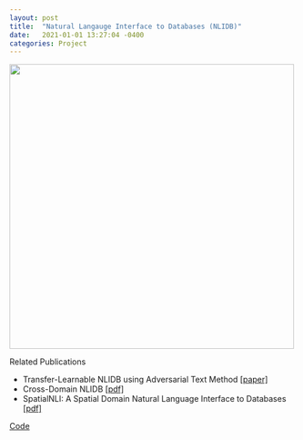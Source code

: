 ```yaml
---
layout: post
title:  "Natural Langauge Interface to Databases (NLIDB)"
date:   2021-01-01 13:27:04 -0400
categories: Project
---
```


<img src="{{ site.url }}{{ site.baseurl }}/images/nlidb.png" width="500"><br>

Related Publications
- Transfer-Learnable NLIDB using Adversarial Text Method <a href="https://ieeexplore.ieee.org/abstract/document/9101534">[paper]</a>
- Cross-Domain NLIDB <a href="http://ceur-ws.org/Vol-2399/paper14.pdf">[pdf]</a>
- SpatialNLI: A Spatial Domain Natural Language Interface to Databases <a href="https://arxiv.org/abs/1908.10917">[pdf]</a>

[Code](https://github.com/VV123/NLIDB)

